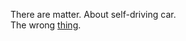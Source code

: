 There are matter. About self-driving car.  
The wrong [thing](http://scripting.com/2018/03/20.html).